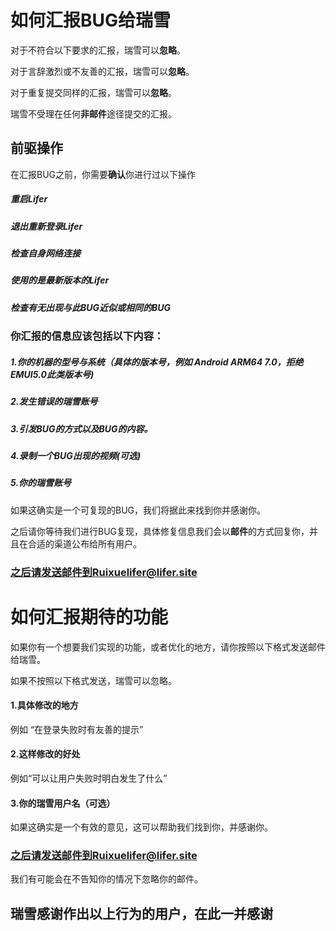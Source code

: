 # 如何汇报BUG给瑞雪

对于不符合以下要求的汇报，瑞雪可以**忽略**。

对于言辞激烈或不友善的汇报，瑞雪可以**忽略**。

对于重复提交同样的汇报，瑞雪可以**忽略**。

瑞雪不受理在任何**非邮件**途径提交的汇报。

## 前驱操作

在汇报BUG之前，你需要**确认**你进行过以下操作

##### 重启Lifer

##### 退出重新登录Lifer

##### 检查自身网络连接

##### 使用的是最新版本的Lifer

##### 检查有无出现与此BUG近似或相同的BUG

### 你汇报的信息应该包括以下内容：

##### 1.你的机器的型号与系统（具体的版本号，例如 Android ARM64 7.0，拒绝EMUI5.0此类版本号)

##### 2.发生错误的瑞雪账号

##### 3.引发BUG的方式以及BUG的内容。

##### 4.录制一个BUG出现的视频(可选)

##### 5.你的瑞雪账号

如果这确实是一个可复现的BUG，我们将据此来找到你并感谢你。



之后请你等待我们进行BUG复现，具体修复信息我们会以**邮件**的方式回复你，并且在合适的渠道公布给所有用户。

### 之后请发送邮件到Ruixuelifer@lifer.site



# 如何汇报期待的功能

如果你有一个想要我们实现的功能，或者优化的地方，请你按照以下格式发送邮件给瑞雪。

如果不按照以下格式发送，瑞雪可以忽略。

#### 1.具体修改的地方

例如 “在登录失败时有友善的提示”

#### 2.这样修改的好处

例如“可以让用户失败时明白发生了什么”

#### 3.你的瑞雪用户名（可选）

如果这确实是一个有效的意见，这可以帮助我们找到你，并感谢你。

### 之后请发送邮件到Ruixuelifer@lifer.site

我们有可能会在不告知你的情况下忽略你的邮件。



## 瑞雪感谢作出以上行为的用户，在此一并感谢